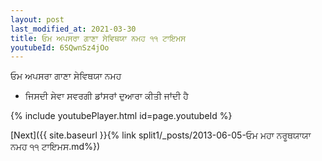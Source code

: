 ```yaml
---
layout: post
last_modified_at: 2021-03-30
title: ਓਮ ਅਪਸਰਾ ਗਾਣਾ ਸੇਵਿਥਯਾ ਨਮਹ ੧੧ ਟਾਇਮਸ
youtubeId: 6SQwnSz4jOo
---
```

 
 
 ਓਮ ਅਪਸਰਾ ਗਾਣਾ ਸੇਵਿਥਯਾ ਨਮਹ  
 
 -  ਜਿਸਦੀ ਸੇਵਾ ਸਵਰਗੀ ਡਾਂਸਰਾਂ ਦੁਆਰਾ ਕੀਤੀ ਜਾਂਦੀ ਹੈ 
 
  
 
  
 
 
 
 
 
 


{% include youtubePlayer.html id=page.youtubeId %}
 
[Next]({{ site.baseurl }}{% link  split1/_posts/2013-06-05-ਓਮ ਮਹਾ ਨਰੂਥਯਾਯਾ ਨਮਹ ੧੧ ਟਾਇਮਸ.md%})
 
